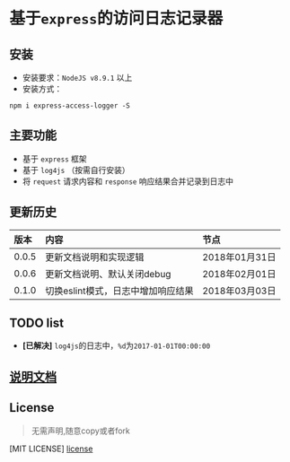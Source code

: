 
# 基于`express`的访问日志记录器

## 安装
- 安装要求：`NodeJS v8.9.1` 以上
- 安装方式：

```
npm i express-access-logger -S 
```

## 主要功能
- 基于 `express` 框架
- 基于 `log4js` （按需自行安装）
- 将 `request` 请求内容和 `response` 响应结果合并记录到日志中

## 更新历史

|版本|内容|节点|
|:---|:---|:---|
|0.0.5|更新文档说明和实现逻辑|2018年01月31日|
|0.0.6|更新文档说明、默认关闭debug|2018年02月01日|
|0.1.0|切换eslint模式，日志中增加响应结果|2018年03月03日|

## TODO list
- **[已解决]** `log4js`的日志中，`%d`为`2017-01-01T00:00:00`

## [说明文档](./docs/README.md)

## License

> 无需声明,随意copy或者fork

[MIT LICENSE] [license](./LICENSE.txt)

